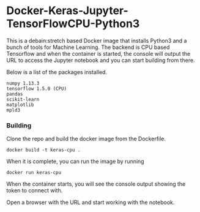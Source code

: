 # Docker-Keras-Jupyter-TensorFlowCPU-Python3

This is a debain:stretch based Docker image that installs Python3 and a bunch
of tools for Machine Learning. The backend is CPU based Tensorflow and when
the container is started, the console will output the URL to access the Jupyter
notebook and you can start building from there.

Below is a list of the packages installed.
```
numpy 1.13.3
tensorflow 1.5.0 (CPU)
pandas
scikit-learn
matplotlib
mpld3
```


### Building
Clone the repo and build the docker image from the Dockerfile.
```
docker build -t keras-cpu .
```

When it is complete, you can run the image by running
```
docker run keras-cpu
```


When the container starts, you will see the console output showing the token to connect with.

Open a browser with the URL and start working with the notebook.
